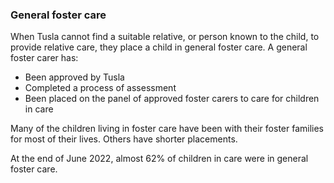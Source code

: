 ###  General foster care

When Tusla cannot find a suitable relative, or person known to the child, to
provide relative care, they place a child in general foster care. A general
foster carer has:

  * Been approved by Tusla 
  * Completed a process of assessment 
  * Been placed on the panel of approved foster carers to care for children in care 

Many of the children living in foster care have been with their foster
families for most of their lives. Others have shorter placements.

At the end of June 2022, almost 62% of children in care were in general foster
care.
